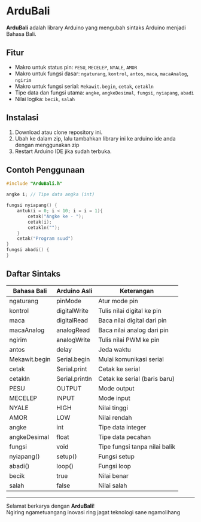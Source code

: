 # ArduBali

**ArduBali** adalah library Arduino yang mengubah sintaks Arduino menjadi Bahasa Bali.
## Fitur

- Makro untuk status pin: `PESU`, `MECELEP`, `NYALE`, `AMOR`
- Makro untuk fungsi dasar: `ngaturang`, `kontrol`, `antos`, `maca`, `macaAnalog`, `ngirim`
- Makro untuk fungsi serial: `Mekawit.begin`, `cetak`, `cetakln`
- Tipe data dan fungsi utama: `angke`, `angkeDesimal`, `fungsi`, `nyiapang`, `abadi`
- Nilai logika: `becik`, `salah`

## Instalasi

1. Download atau clone repository ini.
2. Ubah ke dalam zip, lalu tambahkan library ini ke arduino ide anda dengan menggunakan zip
3. Restart Arduino IDE jika sudah terbuka.

## Contoh Penggunaan

```cpp
#include "ArduBali.h"

angke i; // Tipe data angka (int)

fungsi nyiapang() {
    antuk(i = 0; i < 10; i = i = 1){
        cetak("Angke ke - ");
        cetak(i);
        cetakln(""); 
    }
    cetak("Program suud")
}
fungsi abadi() {
}
```

## Daftar Sintaks

| Bahasa Bali      | Arduino Asli      | Keterangan                        |
|------------------|-------------------|-----------------------------------|
| ngaturang        | pinMode           | Atur mode pin                     |
| kontrol          | digitalWrite      | Tulis nilai digital ke pin        |
| maca             | digitalRead       | Baca nilai digital dari pin       |
| macaAnalog       | analogRead        | Baca nilai analog dari pin        |
| ngirim           | analogWrite       | Tulis nilai PWM ke pin            |
| antos            | delay             | Jeda waktu                        |
| Mekawit.begin    | Serial.begin      | Mulai komunikasi serial           |
| cetak            | Serial.print      | Cetak ke serial                   |
| cetakln          | Serial.println    | Cetak ke serial (baris baru)      |
| PESU             | OUTPUT            | Mode output                       |
| MECELEP          | INPUT             | Mode input                        |
| NYALE            | HIGH              | Nilai tinggi                      |
| AMOR             | LOW               | Nilai rendah                      |
| angke            | int               | Tipe data integer                 |
| angkeDesimal     | float             | Tipe data pecahan                 |
| fungsi           | void              | Tipe fungsi tanpa nilai balik      |
| nyiapang()       | setup()           | Fungsi setup                      |
| abadi()          | loop()            | Fungsi loop                       |
| becik            | true              | Nilai benar                       |
| salah            | false             | Nilai salah                       |

---

Selamat berkarya dengan **ArduBali**!  
Ngiring ngametuangang inovasi ring jagat teknologi sane ngamolihang

